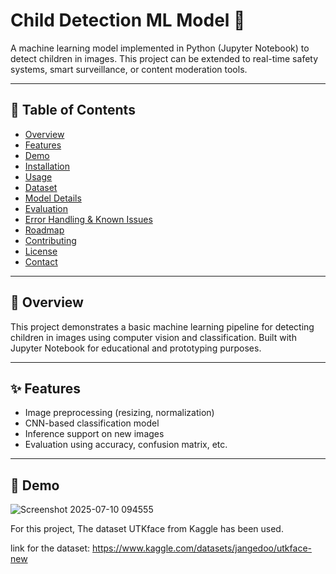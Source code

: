 # Child Detection ML Model 🎯

A machine learning model implemented in Python (Jupyter Notebook) to detect children in images. This project can be extended to real-time safety systems, smart surveillance, or content moderation tools.

---

## 📌 Table of Contents

- [Overview](#overview)
- [Features](#features)
- [Demo](#demo)
- [Installation](#installation)
- [Usage](#usage)
- [Dataset](#dataset)
- [Model Details](#model-details)
- [Evaluation](#evaluation)
- [Error Handling & Known Issues](#error-handling--known-issues)
- [Roadmap](#roadmap)
- [Contributing](#contributing)
- [License](#license)
- [Contact](#contact)

---

## 🧠 Overview

This project demonstrates a basic machine learning pipeline for detecting children in images using computer vision and classification. Built with Jupyter Notebook for educational and prototyping purposes.

---

## ✨ Features

- Image preprocessing (resizing, normalization)
- CNN-based classification model
- Inference support on new images
- Evaluation using accuracy, confusion matrix, etc.

---

## 📸 Demo

![Screenshot 2025-07-10 094555](https://github.com/user-attachments/assets/026d8234-7d5a-44dc-a216-aef568f81cb7)


























For this project, The dataset UTKface from Kaggle has been used.

link for the dataset: https://www.kaggle.com/datasets/jangedoo/utkface-new


